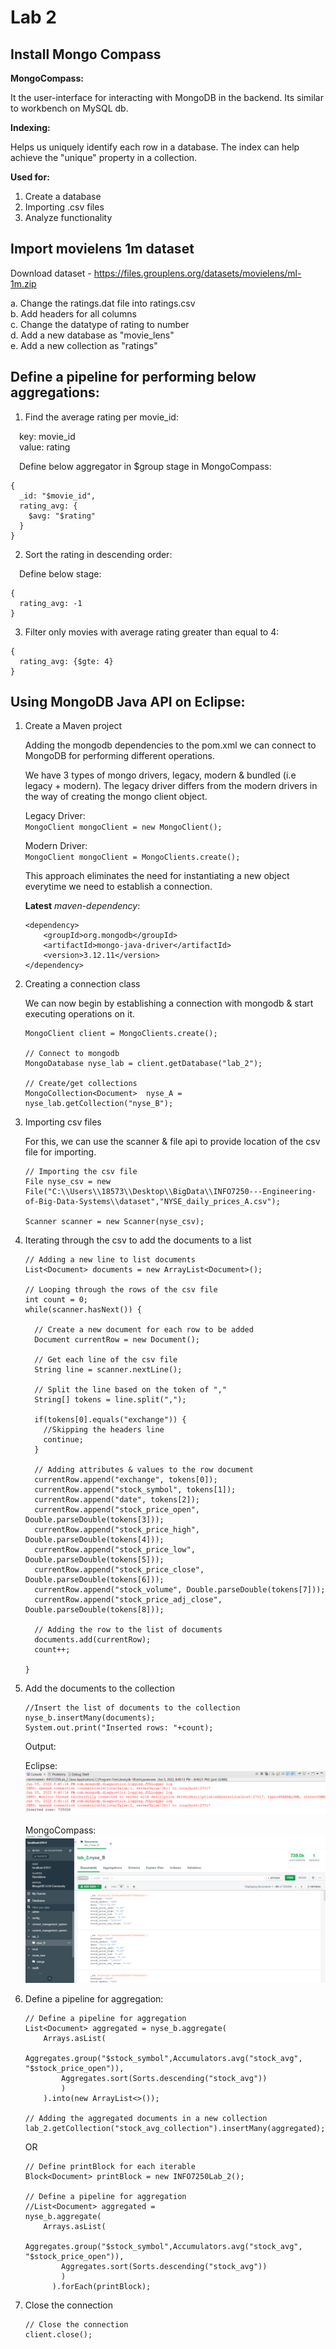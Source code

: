 # Lab 2

## Install Mongo Compass

**MongoCompass:**

It the user-interface for interacting with MongoDB in the backend. Its similar to workbench on MySQL db.

**Indexing:**

Helps us uniquely identify each row in a database. The index can help achieve the "unique" property in a collection.

**Used for:**

1. Create a database
2. Importing .csv files
3. Analyze functionality

## Import movielens 1m dataset

Download dataset - https://files.grouplens.org/datasets/movielens/ml-1m.zip<br/>
 
a. Change the ratings.dat file into ratings.csv<br/>
b. Add headers for all columns<br/>
c. Change the datatype of rating to number<br/>
d. Add a new database as "movie_lens"<br/>
e. Add a new collection as "ratings"<br/>

## Define a pipeline for performing below aggregations:

1. Find the average rating per movie_id:

&emsp;key: movie_id<br/>
&emsp;value: rating

&emsp;Define below aggregator in $group stage in MongoCompass:
  ```
  {
    _id: "$movie_id",
    rating_avg: {
      $avg: "$rating"
    }
  }
  ```

2. Sort the rating in descending order: 

&emsp;Define below stage:
```
{
  rating_avg: -1
}
```

3. Filter only movies with average rating greater than equal to 4:

```
{
  rating_avg: {$gte: 4}
}
```
## Using MongoDB Java API on Eclipse:

1. Create a Maven project

    Adding the mongodb dependencies to the pom.xml we can connect to MongoDB for performing different operations.

    We have 3 types of mongo drivers, legacy, modern & bundled (i.e legacy + modern). The legacy driver differs from the modern drivers in the way of creating the mongo client object. 

    Legacy Driver:<br/>
    `MongoClient mongoClient = new MongoClient();`

    Modern Driver:<br/>
    `MongoClient mongoClient = MongoClients.create();`

    This approach eliminates the need for instantiating a new object everytime we need to establish a connection.

    **Latest** *maven-dependency*:<br/>
    ```
    <dependency>
        <groupId>org.mongodb</groupId>
        <artifactId>mongo-java-driver</artifactId>
        <version>3.12.11</version>
    </dependency>
    ```

2. Creating a connection class

    We can now begin by establishing a connection with mongodb & start executing operations on it.

    ```// Establish connection using modern client
    MongoClient client = MongoClients.create();

    // Connect to mongodb
    MongoDatabase nyse_lab = client.getDatabase("lab_2");

    // Create/get collections
    MongoCollection<Document>  nyse_A = nyse_lab.getCollection("nyse_B");
    ```

3. Importing csv files

    For this, we can use the scanner & file api to provide location of the csv file for importing.

    ```
    // Importing the csv file
    File nyse_csv = new File("C:\\Users\\18573\\Desktop\\BigData\\INFO7250---Engineering-of-Big-Data-Systems\\dataset","NYSE_daily_prices_A.csv");

    Scanner scanner = new Scanner(nyse_csv);
    ```

4. Iterating through the csv to add the documents to a list

    ```
    // Adding a new line to list documents
    List<Document> documents = new ArrayList<Document>();

    // Looping through the rows of the csv file
    int count = 0;
    while(scanner.hasNext()) {
            
      // Create a new document for each row to be added
      Document currentRow = new Document(); 
      
      // Get each line of the csv file
      String line = scanner.nextLine();
      
      // Split the line based on the token of ","
      String[] tokens = line.split(",");
      
      if(tokens[0].equals("exchange")) {
        //Skipping the headers line
        continue;
      }
      
      // Adding attributes & values to the row document
      currentRow.append("exchange", tokens[0]);
      currentRow.append("stock_symbol", tokens[1]);
      currentRow.append("date", tokens[2]);
      currentRow.append("stock_price_open", Double.parseDouble(tokens[3]));
      currentRow.append("stock_price_high", Double.parseDouble(tokens[4]));
      currentRow.append("stock_price_low", Double.parseDouble(tokens[5]));
      currentRow.append("stock_price_close", Double.parseDouble(tokens[6]));
      currentRow.append("stock_volume", Double.parseDouble(tokens[7]));
      currentRow.append("stock_price_adj_close", Double.parseDouble(tokens[8]));
      
      // Adding the row to the list of documents
      documents.add(currentRow);
      count++;
      
    }

    ```

5. Add the documents to the collection

    ```
    //Insert the list of documents to the collection
    nyse_b.insertMany(documents);
    System.out.print("Inserted rows: "+count);
    ```

    Output:

    Eclipse:
    ![alt text](https://github.com/tambeani/INFO7250---Engineering-of-Big-Data-Systems/blob/main/screenshots/lab2_insertmany_output.png?raw=true)


    MongoCompass:
    ![alt text](https://github.com/tambeani/INFO7250---Engineering-of-Big-Data-Systems/blob/main/screenshots/lab2_mongocompass_insertmany_output.png?raw=true)

6. Define a pipeline for aggregation:

    ```
    // Define a pipeline for aggregation
    List<Document> aggregated = nyse_b.aggregate(
        Arrays.asList(
            Aggregates.group("$stock_symbol",Accumulators.avg("stock_avg", "$stock_price_open")),
            Aggregates.sort(Sorts.descending("stock_avg"))
            )
        ).into(new ArrayList<>());

    // Adding the aggregated documents in a new collection
    lab_2.getCollection("stock_avg_collection").insertMany(aggregated);
    ```

    OR

    ```
    // Define printBlock for each iterable
    Block<Document> printBlock = new INFO7250Lab_2();

    // Define a pipeline for aggregation
    //List<Document> aggregated = 
    nyse_b.aggregate(
        Arrays.asList(
            Aggregates.group("$stock_symbol",Accumulators.avg("stock_avg", "$stock_price_open")),
            Aggregates.sort(Sorts.descending("stock_avg"))
            )
          ).forEach(printBlock);
    ```

7. Close the connection

    ```
    // Close the connection
    client.close();
    ```











